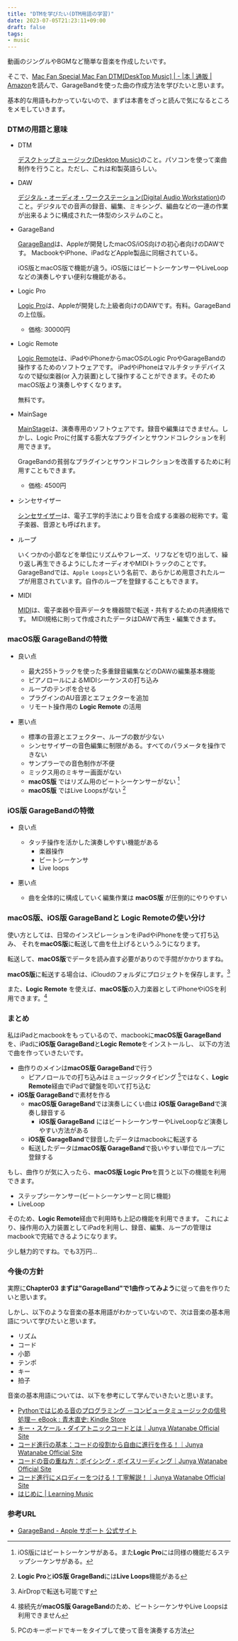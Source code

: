 ```yaml
---
title: "DTMを学びたい(DTM用語の学習)"
date: 2023-07-05T21:23:11+09:00
draft: false
tags:
- music
---
```


動画のジングルやBGMなど簡単な音楽を作成したいです。

そこで、[Mac Fan Special Mac Fan DTM[DeskTop Music] | - |本 | 通販 | Amazon](https://www.amazon.co.jp/Mac-Fan-Special-DeskTop-Music/dp/4839976333/ref=sr_1_2?__mk_ja_JP=%E3%82%AB%E3%82%BF%E3%82%AB%E3%83%8A&crid=1D22URHNDMG42&keywords=mac+fan+dtm&qid=1688129653&s=books&sprefix=mac+fan+dtm+%2Cstripbooks%2C182&sr=1-2)を読んで、GarageBandを使った曲の作成方法を学びたいと思います。

<!--more-->

基本的な用語もわかっていないので、まずは本書をざっと読んで気になるところをメモしていきます。

### DTMの用語と意味

- DTM

  [デスクトップミュージック(Desktop Music)](https://ja.wikipedia.org/wiki/%E3%83%87%E3%82%B9%E3%82%AF%E3%83%88%E3%83%83%E3%83%97%E3%83%9F%E3%83%A5%E3%83%BC%E3%82%B8%E3%83%83%E3%82%AF)のこと。パソコンを使って楽曲制作を行うこと。ただし、これは和製英語らしい。

- DAW

  [デジタル・オーディオ・ワークステーション(Digital Audio Workstation)](https://ja.wikipedia.org/wiki/%E3%83%87%E3%82%B8%E3%82%BF%E3%83%AB%E3%83%BB%E3%82%AA%E3%83%BC%E3%83%87%E3%82%A3%E3%82%AA%E3%83%BB%E3%83%AF%E3%83%BC%E3%82%AF%E3%82%B9%E3%83%86%E3%83%BC%E3%82%B7%E3%83%A7%E3%83%B3)のこと。デジタルでの音声の録音、編集、ミキシング、編曲などの一連の作業が出来るように構成された一体型のシステムのこと。

- GarageBand

  [GarageBand](https://ja.wikipedia.org/wiki/GarageBand)は、Appleが開発したmacOS/iOS向けの初心者向けのDAWです。
  MacbookやiPhone、iPadなどApple製品に同梱されている。

  iOS版とmacOS版で機能が違う。iOS版にはビートシーケンサーやLiveLoopなどの演奏しやすい便利な機能がある。

- Logic Pro

  [Logic Pro](https://ja.wikipedia.org/wiki/Logic_Pro)は、Appleが開発した上級者向けのDAWです。有料。GarageBandの上位版。

  - 価格: 30000円

- Logic Remote

  [Logic Remote](https://apps.apple.com/jp/app/logic-remote/id638394624?platform=ipad)は、iPadやiPhoneからmacOSのLogic ProやGarageBandの操作するためのソフトウェアです。
  iPadやiPhoneはマルチタッチデバイスなので疑似楽器(or 入力装置)として操作することができます。そのためmacOS版より演奏しやすくなります。

  無料です。

- MainSage

  [MainStage](https://en.wikipedia.org/wiki/MainStage_(software))は、演奏専用のソフトウェアです。録音や編集はできません。しかし、Logic Proに付属する膨大なプラグインとサウンドコレクションを利用できます。

  GrageBandの貧弱なプラグインとサウンドコレクションを改善するために利用すこともできます。

  - 価格: 4500円

- シンセサイザー

   [シンセサイザー](https://ja.wikipedia.org/wiki/%E3%82%B7%E3%83%B3%E3%82%BB%E3%82%B5%E3%82%A4%E3%82%B6%E3%83%BC)は、電子工学的手法により音を合成する楽器の総称です。電子楽器、音源とも呼ばれます。

- ループ

    いくつかの小節などを単位にリズムやフレーズ、リフなどを切り出して、繰り返し再生できるようにしたオーディオやMIDIトラックのことです。
    GarageBandでは、`Apple Loops`という名前で、あらかじめ用意されたループが用意されています。自作のループを登録することもできます。

- MIDI

  [MIDI](https://ja.wikipedia.org/wiki/MIDI)は、電子楽器や音声データを機器間で転送・共有するための共通規格です。
  MIDI規格に則って作成されたデータはDAWで再生・編集できます。

### macOS版 GarageBandの特徴

- 良い点
  - 最大255トラックを使った多重録音編集などのDAWの編集基本機能
  - ピアノロールによるMIDIシーケンスの打ち込み
  - ループのテンポを合せる
  - プラグインのAU音源とエフェクターを追加
  - リモート操作用の **Logic Remote** の活用

- 悪い点
  - 標準の音源とエフェクター、ループの数が少ない
  - シンセサイザーの音色編集に制限がある。すべてのパラメータを操作できない
  - サンプラーでの音色制作が不便
  - ミックス用のミキサー画面がない
  - **macOS版** ではリズム用のビートシーケンサーがない [^2]
  - **macOS版** ではLive Loopsがない [^3]

### iOS版 GarageBandの特徴

- 良い点
  - タッチ操作を活かした演奏しやすい機能がある
    - 楽器操作
    - ビートシーケンサ
    - Live loops

- 悪い点
  - 曲を全体的に構成していく編集作業は **macOS版** が圧倒的にやりやすい

### macOS版、iOS版 GarageBandと Logic Remoteの使い分け

使い方としては、日常のインスピレーションをiPadやiPhoneを使って打ち込み、
それを**macOS版**に転送して曲を仕上げるというふうになります。

転送して、**macOS版**でデータを読み直す必要がありので手間がかかりますね。

**macOS版**に転送する場合は、iCloudのフォルダにプロジェクトを保存します。[^4]

また、**Logic Remote** を使えば、**macOS版**の入力楽器としてiPhoneやiOSを利用できます。[^5]

### まとめ

私はiPadとmacbookをもっているので、macbookに**macOS版 GarageBand**を、iPadに**iOS版 GarageBand**と**Logic Remote**をインストールし、
以下の方法で曲を作っていきたいです。

- 曲作りのメインは**macOS版 GarageBand**で行う
  - ピアノロールでの打ち込みはミュージックタイピング [^1]ではなく、**Logic Remote**経由でiPadで鍵盤を叩いて打ち込む
- **iOS版 GarageBand**で素材を作る
  - **macOS版 GarageBand**では演奏しにくい曲は **iOS版 GarageBand**で演奏し録音する
    - **iOS版 GarageBand** にはビートシーケンサーやLiveLoopなど演奏しやすい方法がある
  - **iOS版 GarageBand**で録音したデータはmacbookに転送する
  - 転送したデータは**macOS版 GarageBand**で扱いやすい単位でループに登録する

もし、曲作りが気に入ったら、**macOS版 Logic Pro**を買うと以下の機能を利用できます。

- ステップシーケンサー(ビートシーケンサーと同じ機能)
- LiveLoop

そのため、**Logic Remote**経由で利用時も上記の機能を利用できます。
これにより、操作用の入力装置としてiPadを利用し、録音、編集、ループの管理はmacbookで完結できるようになります。

少し魅力的ですね。でも3万円...

### 今後の方針

実際に**Chapter03 まずは"GarageBand"で1曲作ってみよう**に従って曲を作りたいと思います。

しかし、以下のような音楽の基本用語がわかっていないので、次は音楽の基本用語について学びたいと思います。

- リズム
- コード
- 小節
- テンポ
- キー
- 拍子

音楽の基本用語については、以下を参考にして学んでいきたいと思います。

- [Pythonではじめる音のプログラミング －コンピュータミュージックの信号処理－ eBook : 青木直史: Kindle Store](https://www.amazon.co.jp/Python%E3%81%A7%E3%81%AF%E3%81%98%E3%82%81%E3%82%8B%E9%9F%B3%E3%81%AE%E3%83%97%E3%83%AD%E3%82%B0%E3%83%A9%E3%83%9F%E3%83%B3%E3%82%B0-%EF%BC%8D%E3%82%B3%E3%83%B3%E3%83%94%E3%83%A5%E3%83%BC%E3%82%BF%E3%83%9F%E3%83%A5%E3%83%BC%E3%82%B8%E3%83%83%E3%82%AF%E3%81%AE%E4%BF%A1%E5%8F%B7%E5%87%A6%E7%90%86%EF%BC%8D-%E9%9D%92%E6%9C%A8%E7%9B%B4%E5%8F%B2-ebook/dp/B0BFZNHS2R/ref=tmm_kin_swatch_0?_encoding=UTF8&qid=&sr=)
- [キー・スケール・ダイアトニックコードとは｜Junya Watanabe Official Site](https://watanabejunya.com/key-scale/)
- [コード進行の基本：コードの役割から自由に進行を作る！｜Junya Watanabe Official Site](https://watanabejunya.com/chord-progression-basic/)
- [コードの音の重ね方：ボイシング・ボイスリーディング｜Junya Watanabe Official Site](https://watanabejunya.com/voicing/)
- [コード進行にメロディーをつける！丁寧解説！｜Junya Watanabe Official Site](https://watanabejunya.com/melody-to-chord/)
- [はじめに | Learning Music](https://learningmusic.ableton.com/ja/index.html)

### 参考URL

- [GarageBand - Apple サポート 公式サイト](https://support.apple.com/ja-jp/garageband)

[^1]: PCのキーボードでキーをタイプして使って音を演奏する方法
[^2]: iOS版にはビートシーケンサがある。また**Logic Pro**には同様の機能だるステップシーケンサがある。
[^3]: **Logic Pro**と**iOS版 GrageBand**には**Live Loops**機能がある
[^4]: AirDropで転送も可能です
[^5]: 接続先が**macOS版 GarageBand**のため、ビートシーケンサやLive Loopsは利用できません
